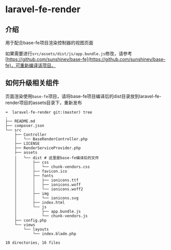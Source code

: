 # laravel-fe-render


## 介绍

用于配合base-fe项目渲染控制器的视图页面

如果需要进行`src/assets/dist/js/app.bundle.js`修改，请参考[https://github.com/sunshinev/base-fe](https://github.com/sunshinev/base-fe)，可重新编译该项目。

## 如何升级相关组件

页面渲染使用`base-fe`项目，请将base-fe项目编译后的dist目录放到laravel-fe-render项目的assets目录下，重新发布

```
➜  laravel-fe-render git:(master) tree
.
├── README.md
├── composer.json
└── src
    ├── Controller
    │   └── BaseRenderController.php
    ├── LICENSE
    ├── RenderServiceProvider.php
    ├── assets
    │   └── dist # 这里是base-fe编译后的文件
    │       ├── css
    │       │   └── chunk-vendors.css
    │       ├── favicon.ico
    │       ├── fonts
    │       │   ├── ionicons.ttf
    │       │   ├── ionicons.woff
    │       │   └── ionicons.woff2
    │       ├── img
    │       │   └── ionicons.svg
    │       ├── index.html
    │       └── js
    │           ├── app.bundle.js
    │           └── chunk-vendors.js
    ├── config.php
    └── views
        └── layouts
            └── index.blade.php

10 directories, 16 files
```